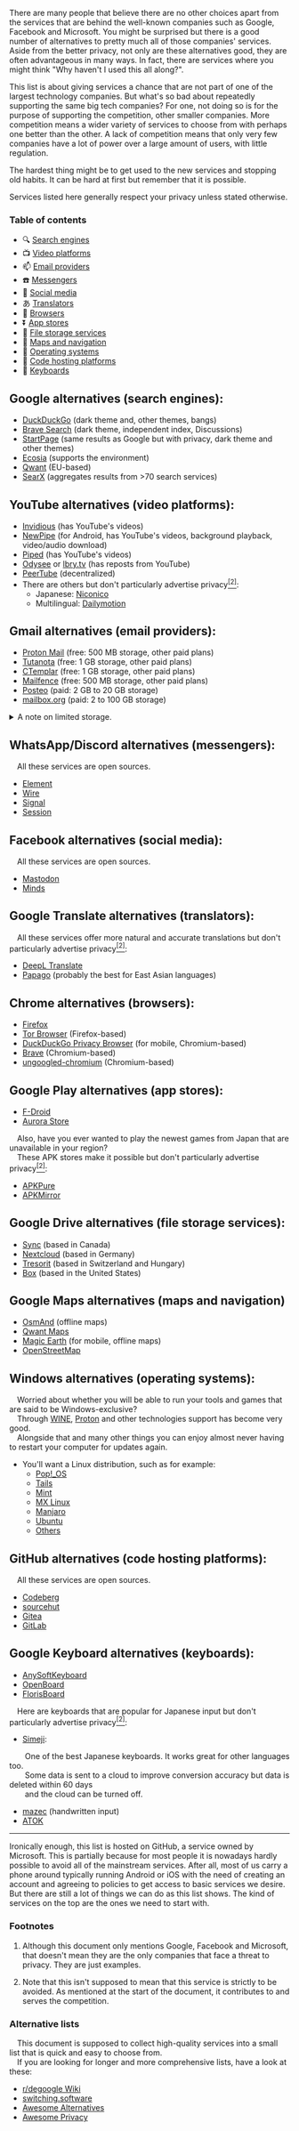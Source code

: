 There are many people that believe there are no other choices apart from the services that are behind the well-known companies such as Google, Facebook and Microsoft. You might be surprised but there is a good number of alternatives to pretty much all of those companies' services. Aside from the better privacy, not only are these alternatives good, they are often advantageous in many ways. In fact, there are services where you might think "Why haven't I used this all along?".

This list is about giving services a chance that are not part of one of the largest technology companies. But what's so bad about repeatedly supporting the same big tech companies? For one, not doing so is for the purpose of supporting the competition, other smaller companies. More competition means a wider variety of services to choose from with perhaps one better than the other. A lack of competition means that only very few companies have a lot of power over a large amount of users, with little regulation.

The hardest thing might be to get used to the new services and stopping old habits. It can be hard at first but remember that it is possible.

Services listed here generally respect your privacy unless stated otherwise.

### Table of contents

* :mag: [Search engines](#search_engines)
* :tv: [Video platforms](#video_platforms)
* :mailbox: [Email providers](#email_providers)
* :phone: [Messengers](#messengers)
* :mega: [Social media](#social_media)
* あ [Translators](#translators)
* :bookmark: [Browsers](#browsers)
* :arrow_double_down: [App stores](#app_stores)
* :open_file_folder: [File storage services](#file_storage_services)
* :evergreen_tree: [Maps and navigation](#maps_and_navigation)
* :floppy_disk: [Operating systems](#operating_systems)
* :book: [Code hosting platforms](#code_hosting_platforms)
* :pencil: [Keyboards](#keyboards)

## Google alternatives (search engines):<div id="search_engines">

* [DuckDuckGo](https://duckduckgo.com) (dark theme and, other themes, bangs)
* [Brave Search](https://search.brave.com) (dark theme, independent index, Discussions)
* [StartPage](https://www.startpage.com) (same results as Google but with privacy, dark theme and other themes)
* [Ecosia](https://www.ecosia.org) (supports the environment)
* [Qwant](https://www.qwant.com) (EU-based)
* [SearX](https://searx.space) (aggregates results from >70 search services)

## YouTube alternatives (video platforms):<div id="video_platforms">

* [Invidious](https://invidious.io) (has YouTube's videos)
* [NewPipe](https://newpipe.net) (for Android, has YouTube's videos, background playback, video/audio download)
* [Piped](https://piped.kavin.rocks) (has YouTube's videos)
* [Odysee](https://odysee.com) or [lbry.tv](https://lbry.tv) (has reposts from YouTube)
* [PeerTube](https://joinpeertube.org) (decentralized)
* There are others but don't particularly advertise privacy[<sup>[2]</sup>](#f2):
   * Japanese: [Niconico](https://www.nicovideo.jp)
   * Multilingual: [Dailymotion](https://www.dailymotion.com)

## Gmail alternatives (email providers):<div id="email_providers">

* [Proton Mail](https://proton.me) (free: 500 MB storage, other paid plans)
* [Tutanota](https://tutanota.com) (free: 1 GB storage, other paid plans)
* [CTemplar](https://ctemplar.com) (free: 1 GB storage, other paid plans)
* [Mailfence](https://mailfence.com) (free: 500 MB storage, other paid plans)
* [Posteo](https://posteo.de/en) (paid: 2 GB to 20 GB storage)
* [mailbox.org](https://mailbox.org/en) (paid: 2 to 100 GB storage)

<details>
  <summary>
    A note on limited storage.
  </summary>

  &emsp;It is worth noting that there is a good thing to having limited storage such as 500 MB.<br>
  &emsp;At some point you will be forced to delete emails you no longer need<br>
  &emsp;and that naturally makes your mailbox smaller, more organised and easier to navigate through.<br>
  &emsp;It forces you to make sure your mailbox stays clean, and that's good for your own sake.<br>
  &emsp;But even if you don't do so, sizes like 500 MB are plenty of space for the average user.
</details>
  
## WhatsApp/Discord alternatives (messengers):<div id="messengers">

&emsp;All these services are open sources.

* [Element](https://element.io)
* [Wire](https://wire.com)
* [Signal](https://www.signal.org)
* [Session](https://getsession.org)

## Facebook alternatives (social media):<div id="social_media">

&emsp;All these services are open sources.

* [Mastodon](https://joinmastodon.org)
* [Minds](https://www.minds.com) 

## Google Translate alternatives (translators):<div id="translators">

&emsp;All these services offer more natural and accurate translations but don't particularly advertise privacy[<sup>[2]</sup>](#f2):

* [DeepL Translate](https://www.deepl.com/translator)
* [Papago](https://papago.naver.com) (probably the best for East Asian languages)

## Chrome alternatives (browsers):<div id="browsers">

* [Firefox](https://www.mozilla.org/en-US/firefox)
* [Tor Browser](https://www.torproject.org) (Firefox-based)
* [DuckDuckGo Privacy Browser](https://duckduckgo.com/app) (for mobile, Chromium-based)
* [Brave](https://brave.com) (Chromium-based)
* [ungoogled-chromium](https://github.com/Eloston/ungoogled-chromium) (Chromium-based)

## Google Play alternatives (app stores):<div id="app_stores">

* [F-Droid](https://f-droid.org)
* [Aurora Store](https://gitlab.com/AuroraOSS/AuroraStore)

&emsp;Also, have you ever wanted to play the newest games from Japan that are unavailable in your region?<br>
&emsp;These APK stores make it possible but don't particularly advertise privacy[<sup>[2]</sup>](#f2):

* [APKPure](https://apkpure.com)
* [APKMirror](https://www.apkmirror.com)

## Google Drive alternatives (file storage services):<div id="file_storage_services">

* [Sync](https://www.sync.com) (based in Canada)
* [Nextcloud](https://nextcloud.com) (based in Germany)
* [Tresorit](https://tresorit.com) (based in Switzerland and Hungary)
* [Box](https://www.box.com) (based in the United States)

## Google Maps alternatives (maps and navigation)<div id="maps_and_navigation">

* [OsmAnd](https://osmand.net) (offline maps)
* [Qwant Maps](https://www.qwant.com/maps)
* [Magic Earth](https://www.magicearth.com) (for mobile, offline maps)
* [OpenStreetMap](https://www.openstreetmap.org)

## Windows alternatives (operating systems):<div id="operating_systems">

&emsp;Worried about whether you will be able to run your tools and games that are said to be Windows-exclusive?<br>
&emsp;Through [WINE](https://www.winehq.org), [Proton](https://www.protondb.com) and other technologies support has become very good.<br>
&emsp;Alongside that and many other things you can enjoy almost never having to restart your computer for updates again.<br>

* You'll want a Linux distribution, such as for example:
   * [Pop!_OS](https://pop.system76.com)
   * [Tails](https://tails.boum.org)
   * [Mint](https://linuxmint.com)
   * [MX Linux](https://mxlinux.org)
   * [Manjaro](https://manjaro.org)
   * [Ubuntu](https://ubuntu.com)
   * [Others](https://distrowatch.com)

## GitHub alternatives (code hosting platforms):<div id="code_hosting_platforms">

&emsp;All these services are open sources.

* [Codeberg](https://codeberg.org)
* [sourcehut](https://sourcehut.org)
* [Gitea](https://gitea.io)
* [GitLab](https://gitlab.com)

## Google Keyboard alternatives (keyboards):<div id="keyboards">

* [AnySoftKeyboard](https://anysoftkeyboard.github.io)
* [OpenBoard](https://github.com/dslul/OpenBoard)
* [FlorisBoard](https://github.com/florisboard/florisboard)

&emsp;Here are keyboards that are popular for Japanese input but don't particularly advertise privacy[<sup>[2]</sup>](#f2):

* [Simeji](https://simeji.me):

&emsp;&emsp;One of the best Japanese keyboards. It works great for other languages too.<br>
&emsp;&emsp;Some data is sent to a cloud to improve conversion accuracy but data is deleted within 60 days<br>
&emsp;&emsp;and the cloud can be turned off.

* [mazec](http://mazec.jp) (handwritten input)
* [ATOK](https://www.atok.com)

-----

Ironically enough, this list is hosted on GitHub, a service owned by Microsoft. This is partially because for most people it is nowadays hardly possible to avoid all of the mainstream services. After all, most of us carry a phone around typically running Android or iOS with the need of creating an account and agreeing to policies to get access to basic services we desire. But there are still a lot of things we can do as this list shows. The kind of services on the top are the ones we need to start with.

### Footnotes

1. <span id="f1"></span>
Although this document only mentions Google, Facebook and Microsoft, that doesn't mean they are the only companies that face a threat to privacy. They are just examples.

2. <span id="f2"></span>
Note that this isn't supposed to mean that this service is strictly to be avoided. As mentioned at the start of the document, it contributes to and serves the competition.

### Alternative lists

&emsp;This document is supposed to collect high-quality services into a small list that is quick and easy to choose from.<br>
&emsp;If you are looking for longer and more comprehensive lists, have a look at these:<br>

* [r/degoogle Wiki](https://www.reddit.com/r/degoogle/wiki/index)
* [switching.software](https://switching.software)
* [Awesome Alternatives](https://gitlab.com/linuxcafefederation/awesome-alternatives)
* [Awesome Privacy](https://github.com/paulaime/Awesome-Privacy)
